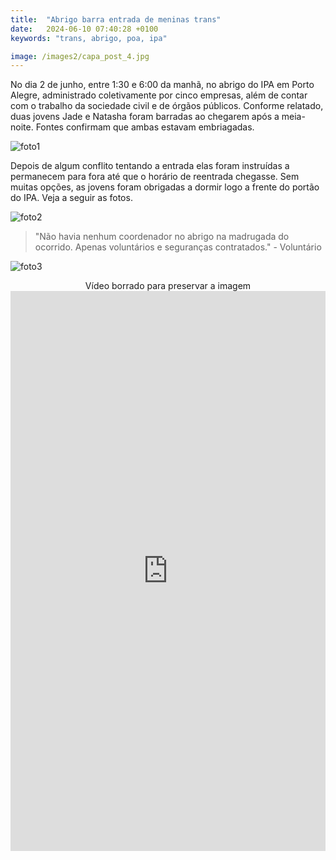 ```yaml
---
title:  "Abrigo barra entrada de meninas trans"
date:   2024-06-10 07:40:28 +0100
keywords: "trans, abrigo, poa, ipa"

image: /images2/capa_post_4.jpg
---
```

No dia 2 de junho, entre 1:30 e 6:00 da manhã, no abrigo do IPA em Porto Alegre, administrado coletivamente por cinco empresas, além de contar com o trabalho da sociedade civil e de órgãos públicos. Conforme relatado, duas jovens Jade e Natasha foram barradas ao chegarem após a meia-noite. Fontes confirmam que ambas estavam embriagadas.

![foto1](/images2/capa_post_4.jpg)

Depois de algum conflito tentando a entrada elas foram instruídas a permanecem para fora até que o horário de reentrada chegasse. Sem muitas opções, as jovens foram obrigadas a dormir logo a frente do portão do IPA. Veja a seguir as fotos.

![foto2](/images2/foto_post_4.jpg)

> "Não havia nenhum coordenador no abrigo na madrugada do ocorrido. Apenas voluntários e seguranças contratados." - Voluntário 

![foto3](/images2/foto_post_4_2.jpg)
<center>
Vídeo borrado para preservar a imagem
</center>
<center>
<div style="max-width: 56vh;"><div style="left: 0; width: 100%; height: 0; position: relative; padding-bottom: 177.7778%;"><iframe src="https://www.youtube.com/embed/lTmsANTMQVI" style="top: 0; left: 0; width: 100%; height: 100%; position: absolute; border: 0;" allowfullscreen scrolling="no" allow="encrypted-media;"></iframe></div></div>
</center>
